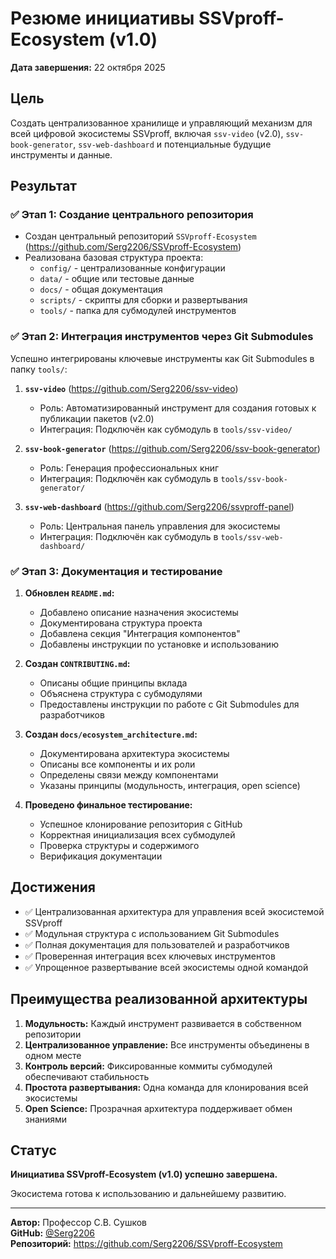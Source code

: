 # Резюме инициативы SSVproff-Ecosystem (v1.0)

**Дата завершения:** 22 октября 2025

## Цель

Создать централизованное хранилище и управляющий механизм для всей цифровой экосистемы SSVproff, включая `ssv-video` (v2.0), `ssv-book-generator`, `ssv-web-dashboard` и потенциальные будущие инструменты и данные.

## Результат

### ✅ Этап 1: Создание центрального репозитория

- Создан центральный репозиторий `SSVproff-Ecosystem` (https://github.com/Serg2206/SSVproff-Ecosystem)
- Реализована базовая структура проекта:
  - `config/` - централизованные конфигурации
  - `data/` - общие или тестовые данные
  - `docs/` - общая документация
  - `scripts/` - скрипты для сборки и развертывания
  - `tools/` - папка для субмодулей инструментов

### ✅ Этап 2: Интеграция инструментов через Git Submodules

Успешно интегрированы ключевые инструменты как Git Submodules в папку `tools/`:

1. **`ssv-video`** (https://github.com/Serg2206/ssv-video)
   - Роль: Автоматизированный инструмент для создания готовых к публикации пакетов (v2.0)
   - Интеграция: Подключён как субмодуль в `tools/ssv-video/`

2. **`ssv-book-generator`** (https://github.com/Serg2206/ssv-book-generator)
   - Роль: Генерация профессиональных книг
   - Интеграция: Подключён как субмодуль в `tools/ssv-book-generator/`

3. **`ssv-web-dashboard`** (https://github.com/Serg2206/ssvproff-panel)
   - Роль: Центральная панель управления для экосистемы
   - Интеграция: Подключён как субмодуль в `tools/ssv-web-dashboard/`

### ✅ Этап 3: Документация и тестирование

1. **Обновлен `README.md`:**
   - Добавлено описание назначения экосистемы
   - Документирована структура проекта
   - Добавлена секция "Интеграция компонентов"
   - Добавлены инструкции по установке и использованию

2. **Создан `CONTRIBUTING.md`:**
   - Описаны общие принципы вклада
   - Объяснена структура с субмодулями
   - Предоставлены инструкции по работе с Git Submodules для разработчиков

3. **Создан `docs/ecosystem_architecture.md`:**
   - Документирована архитектура экосистемы
   - Описаны все компоненты и их роли
   - Определены связи между компонентами
   - Указаны принципы (модульность, интеграция, open science)

4. **Проведено финальное тестирование:**
   - Успешное клонирование репозитория с GitHub
   - Корректная инициализация всех субмодулей
   - Проверка структуры и содержимого
   - Верификация документации

## Достижения

- ✅ Централизованная архитектура для управления всей экосистемой SSVproff
- ✅ Модульная структура с использованием Git Submodules
- ✅ Полная документация для пользователей и разработчиков
- ✅ Проверенная интеграция всех ключевых инструментов
- ✅ Упрощенное развертывание всей экосистемы одной командой

## Преимущества реализованной архитектуры

1. **Модульность:** Каждый инструмент развивается в собственном репозитории
2. **Централизованное управление:** Все инструменты объединены в одном месте
3. **Контроль версий:** Фиксированные коммиты субмодулей обеспечивают стабильность
4. **Простота развертывания:** Одна команда для клонирования всей экосистемы
5. **Open Science:** Прозрачная архитектура поддерживает обмен знаниями

## Статус

**Инициатива SSVproff-Ecosystem (v1.0) успешно завершена.**

Экосистема готова к использованию и дальнейшему развитию.

---

**Автор:** Профессор С.В. Сушков  
**GitHub:** [@Serg2206](https://github.com/Serg2206)  
**Репозиторий:** https://github.com/Serg2206/SSVproff-Ecosystem
